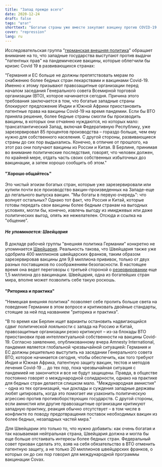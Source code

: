```yaml
---
title: "Запад прежде всего"
date: 2020-12-24
draft: false
tags: "штат"
shorttext: "Богатые страны уже вместе закупают вакцину против COVID-19 в западных странах - в ущерб бедным странам."
cover: "repression"
lang: ru
---
```


Исследовательская группа "[германская внешняя политика](https://www.german-foreign-policy.com/news/detail/8472/ "Der Westen zuerst")"  обращает внимание на то, что западные государства выступают против выдачи "патентных прав" на пандемические вакцины, которые облегчили бы кризис Covid 19 в развивающихся странах:

"Германия и ЕС больше не должны препятствовать мерам по снабжению более бедных стран лекарствами и вакцинами Covid-19. Именно к этому призывают правозащитные организации перед началом заседания Генерального совета Всемирной торговой организации (ВТО), которое начинается сегодня. Причина этого требования заключается в том, что богатые западные страны блокируют предложение Индии и Южной Африки приостановить патентные права на вакцины Covid-19 на время пандемии. Если бы ВТО приняла решение, более бедные страны смогли бы производить вакцины, в которых они отчаянно нуждаются, но которых мало: трансатлантический Запад, включая Федеративную Республику, уже зарезервировал 85 процентов производства – гораздо больше, чем ему нужно для собственного населения. С другой стороны, развивающиеся страны до сих пор выдыхались. Конечно, в отличие от прошлого, на этот раз они получают вакцины из России и Китая. В Берлине, принимая во внимание политические последствия, говорят, что человек должен, по крайней мере, отдать часть своих собственных избыточных доз вакцинации, а затем хорошо сообщить об этом."

#### "Хорошо общайтесь"

Это чистый эгоизм богатых стран, которые уже зарезервировали или купили почти все производство вакцин-произведенных на Западе-еще до легального выпуска вакцин. "Мы богаты в первую очередь": что волнует остальных? Однако тот факт, что Россия и Китай, которые готовы передать свои вакцины более бедным странам на выгодных условиях, могли бы, конечно, извлечь выгоду из имиджевых или даже политических выгод, опять же нежелателен. Отсюда и ссылка на "общение".

##### Не упоминается: Швейцария

В докладе рабочей группы "внешняя политика Германии" конкретно не упоминается [Швейцария](https://www.admin.ch/gov/de/start/dokumentation/medienmitteilungen.msg-id-81070.html "Coronavirus: Bundesrat erhöht den Kredit zur Beschaffung von Covid-19-Impfstoff"). Реальность такова, что Швейцария также уже одобрила 400 миллионов швейцарских франков, таким образом зарезервировав вакцины для 9,8 миллиона прививок, только от двух разных поставщиков по соображениям безопасности. В настоящее время она ведет переговоры с третьей стороной о [резервировании](https://www.nzz.ch/schweiz/impfstoff-von-pfizer-schweiz-reserviert-rund-3-millionen-dosen-ld.1586508 "Bund hat Pfizer-Impfdosen reserviert: Damit könnten in der Schweiz 1,5 Millionen Menschen geimpft werden – falls das Vakzin zugelassen wird") еще 1,5 миллиона доз вакцинации. Швейцария, одна из богатейших стран мира, вполне может позволить себе такую роскошь.

#### "Риторика и практика"

"Немецкая внешняя политика" позволяет себе пролить больше света на поведение Германии в этом вопросе и критиковать двойные стандарты, стоящие за ней под названием "риторика и практика".

"В то время как Берлин ищет варианты остановить надвигающийся сдвиг политической лояльности с запада на Россию и Китай, правозащитные организации резко критикуют – из-за блокады ВТО приостановки прав интеллектуальной собственности на вакцины Covid-19. Согласно заявлению, опубликованному вчера Amnesty International, пандемия является глобальной чрезвычайной ситуацией: Германия и ЕС должны решительно выступить на заседании Генерального совета ВТО, которое начинается сегодня, чтобы обеспечить, как того требуют Индия и Южная Африка, патентную защиту вакцин, тестов и методов лечения Covid-19 ... до тех пор, пока чрезвычайная ситуация с пандемией не закончится и все не будут защищены. Правда, в обществе постоянно говорят о международной солидарности, однако на практике для бедных стран делается слишком мало. "Международная амнистия" - одна из тех организаций, чьи доклады и суждения западные державы любят цитировать, когда это помогает им узаконить политическую агрессию против противоборствующих государств. С другой стороны, если амнистия или другие правозащитные организации критикуют западную практику, реакция обычно отсутствует – в том числе в конфликте по поводу предотвращения поставок необходимых вакцин из более бедных, незападных частей мира."

Для Швейцарии это только то, что нужно добавить: как очень богатая и так называемая нейтральная страна, Швейцария должна и могла бы еще больше отстаивать интересы более бедных стран. Федеральный совет призван сделать это, взяв на себя обязательство в ВТО отменить патентную защиту, а не только 20 миллионов швейцарских франков, о которых он до сих пор говорил для международной программы вакцинации Covax.
